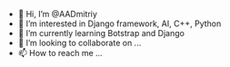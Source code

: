 - 👋 Hi, I’m @AADmitriy
- 👀 I’m interested in Django framework, AI, C++, Python
- 🌱 I’m currently learning Botstrap and Django
- 💞️ I’m looking to collaborate on ...
- 📫 How to reach me ...

<!---
AADmitriy/AADmitriy is a ✨ special ✨ repository because its `README.md` (this file) appears on your GitHub profile.
You can click the Preview link to take a look at your changes.
--->
